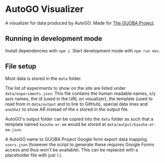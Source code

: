 # AutoGO Visualizer
A visualizer for data produced by AutoGO. Made for [The GUOBA Project](https://dn.hutaobot.moe).

## Running in development mode
Install dependencies with `npm i`. Start development mode with `npm run dev`.

## File setup
Most data is stored in the `data` folder.

The list of experiments to show on the site are listed under `data/experiments.json`. This file contains the human readable names, x/y axis names, the id (used in the URL on visualizer), the template (used to read from in `data/output` and to link to GitHub), special data lines and `oneShot` to show AR instead of the x stored in the output file.

AutoGO's output folder can be copied into the `data` folder as such that a template named `kazuha-er-em` would be stored at `data/output/kazuha-er-em.json`.

A AutoGO name to GUOBA Project Google form export data mapping `users.json` (however the script to generate these requires Google Forms access and thus won't be available). This can be replaced with a placeholder file with just `[]`.
